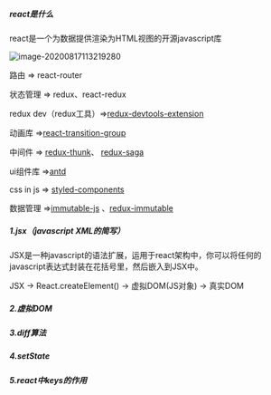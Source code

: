 ##### react是什么

react是一个为数据提供渲染为HTML视图的开源javascript库

![image-20200817113219280](D:\用户目录\我的文档\HBuilderProject\ywj\note\image\image-20200817113219280.png)



路由 => react-router

状态管理 => redux、react-redux

redux dev（redux工具）=>[redux-devtools-extension](https://github.com/zalmoxisus/redux-devtools-extension)  

动画库 =>[react-transition-group](https://github.com/reactjs/react-transition-group)

中间件 => [redux-thunk](https://github.com/reduxjs/redux-thunk)、 [redux-saga](https://github.com/redux-saga/redux-saga)

ui组件库 =>[antd](https://ant.design/index-cn)

css in js => [styled-components](https://github.com/styled-components/styled-components)

数据管理 =>[immutable-js](https://github.com/immutable-js/immutable-js) 、[redux-immutable](https://github.com/gajus/redux-immutable)

##### 1.jsx（javascript XML的简写）

JSX是一种javascript的语法扩展，运用于react架构中，你可以将任何的javascript表达式封装在花括号里，然后嵌入到JSX中。

JSX -> React.createElement() -> 虚拟DOM(JS对象) -> 真实DOM

##### 2.虚拟DOM



##### 3.diff算法



##### 4.setState



##### 5.react中keys的作用

